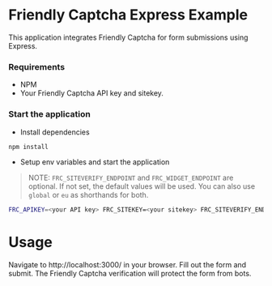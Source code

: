 # Friendly Captcha Express Example

This application integrates Friendly Captcha for form submissions using Express.

### Requirements

- NPM
- Your Friendly Captcha API key and sitekey.

### Start the application

- Install dependencies

```bash
npm install
```

- Setup env variables and start the application

> NOTE: `FRC_SITEVERIFY_ENDPOINT` and `FRC_WIDGET_ENDPOINT` are optional. If not set, the default values will be used. You can also use `global` or `eu` as shorthands for both.

```bash
FRC_APIKEY=<your API key> FRC_SITEKEY=<your sitekey> FRC_SITEVERIFY_ENDPOINT=<siteverify endpoint> FRC_WIDGET_ENDPOINT=<widget endpoint> npm run start
```

# Usage

Navigate to http://localhost:3000/ in your browser.
Fill out the form and submit. The Friendly Captcha verification will protect the form from bots.
